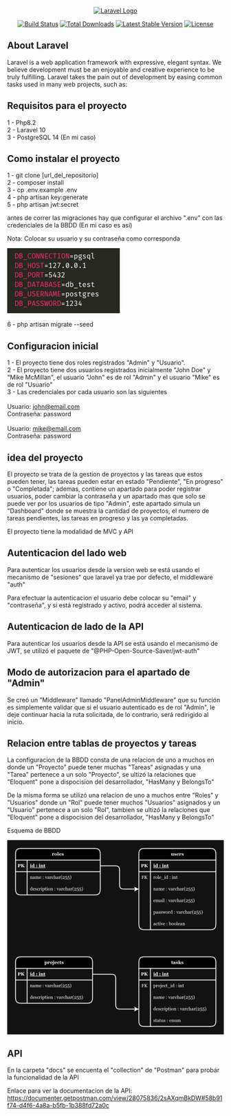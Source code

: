<p align="center"><a href="https://laravel.com" target="_blank"><img src="https://raw.githubusercontent.com/laravel/art/master/logo-lockup/5%20SVG/2%20CMYK/1%20Full%20Color/laravel-logolockup-cmyk-red.svg" width="400" alt="Laravel Logo"></a></p>

<p align="center">
<a href="https://github.com/laravel/framework/actions"><img src="https://github.com/laravel/framework/workflows/tests/badge.svg" alt="Build Status"></a>
<a href="https://packagist.org/packages/laravel/framework"><img src="https://img.shields.io/packagist/dt/laravel/framework" alt="Total Downloads"></a>
<a href="https://packagist.org/packages/laravel/framework"><img src="https://img.shields.io/packagist/v/laravel/framework" alt="Latest Stable Version"></a>
<a href="https://packagist.org/packages/laravel/framework"><img src="https://img.shields.io/packagist/l/laravel/framework" alt="License"></a>
</p>

## About Laravel

Laravel is a web application framework with expressive, elegant syntax. We believe development must be an enjoyable and creative experience to be truly fulfilling. Laravel takes the pain out of development by easing common tasks used in many web projects, such as:

## Requisitos para el proyecto
1 - Php8.2 <br>
2 - Laravel 10 <br>
3 - PostgreSQL 14 (En mi caso)

## Como instalar el proyecto
1 - git clone [url_del_repositorio] <br>
2 - composer install <br>
3 - cp .env.example .env <br>
4 - php artisan key:generate <br>
5 - php artisan jwt:secret <br>

antes de correr las migraciones hay que configurar el archivo ".env" con las credenciales de la BBDD (En mi caso es así)

Nota: Colocar su usuario y su contraseña como corresponda

<img src="docs/BBDD/bdconfig.png">

6 - php artisan migrate --seed

## Configuracion inicial
1 - El proyecto tiene dos roles registrados "Admin" y "Usuario". <br>
2 - El proyecto tiene dos usuarios registrados inicialmente "John Doe" y "Mike McMillan", el usuario "John" es de rol "Admin" y el usuario "Mike" es de rol "Usuario" <br>
3 - Las credenciales por cada usuario son las siguientes <br><br>
Usuario: john@email.com <br>
Contraseña: password <br><br>
Usuario: mike@email.com <br>
Contraseña: password <br>

## idea del proyecto
El proyecto se trata de la gestion de proyectos y las tareas que estos pueden tener, las tareas pueden estar en estado "Pendiente", "En progreso" o "Completada"; ademas, contiene un apartado para poder registrar usuarios, poder cambiar la contraseña y un apartado mas que solo se puede ver por los usuarios de tipo "Admin", este apartado simula un "Dashboard" donde se muestra la cantidad de proyectos, el numero de tareas pendientes, las tareas en progreso y las ya completadas.

El proyecto tiene la modalidad de MVC y API

## Autenticacion del lado web
Para autenticar los usuarios desde la version web se está usando el mecanismo de "sesiones" que
laravel ya trae por defecto, el middleware "auth"

Para efectuar la autenticacion el usuario debe colocar su "email" y "contraseña", y si está registrado y activo, podrá acceder al sistema.

## Autenticacion de lado de la API
Para autenticar los usuarios desde la API se está usando el mecanismo de JWT, se utilizó el paquete de "@‌PHP-Open-Source-Saver/jwt-auth"

## Modo de autorizacion para el apartado de "Admin"

Se creó un "Middleware" llamado "PanelAdminMiddleware" que su función es simplemente validar que si el usuario autenticado es de rol "Admin", le deje continuar hacia la ruta solicitada, de lo contrario, será redirigido al inicio.

## Relacion entre tablas de proyectos y tareas
La configuracion de la BBDD consta de una relacion de uno a muchos en donde un "Proyecto"
puede tener muchas "Tareas" asignadas y una "Tarea" pertenece a un solo "Proyecto", se ultizó la relaciones que "Eloquent" pone a dispocision del desarrollador, "HasMany y BelongsTo"

De la misma forma se utilizó una relacion de uno a muchos entre "Roles" y "Usuarios" donde un "Rol" puede tener muchos "Usuarios" asignados y un "Usuario" pertenece a un solo "Rol", tambien se ultizó la relaciones que "Eloquent" pone a dispocision del desarrollador, "HasMany y BelongsTo"

Esquema de BBDD

<img src="docs/BBDD/db_test.png">

## API
En la carpeta "docs" se encuenta el "collection" de "Postman" para probar la funcionalidad de la API

Enlace para ver la documentacion de la API: https://documenter.getpostman.com/view/28075836/2sAXqmBkDW#58b91f74-d4f6-4a8a-b5fb-1b388fd72a0c

